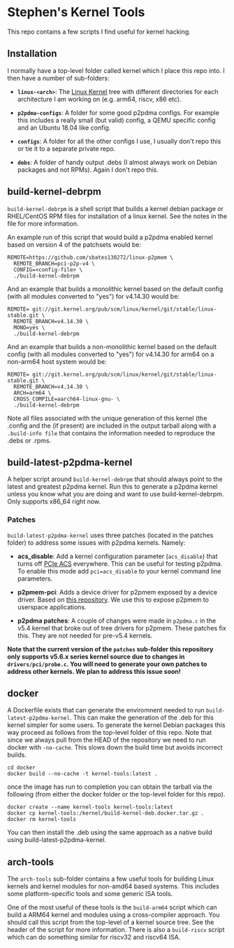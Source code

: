 # Stephen's Kernel Tools

This repo contains a few scripts I find useful for kernel hacking.

## Installation

I normally have a top-level folder called kernel which I place this
repo into. I then have a number of sub-folders:

+ **```linux-<arch>```**: The [Linux Kernel][1] tree with different
directories for each architecture I am working on (e.g. arm64, riscv,
x86 etc).

+ **```p2pdma-configs```**: A folder for some good p2pdma configs. For
example this includes a really small (but valid) config, a QEMU
specific config and an Ubuntu 18.04 like config.

+ **```configs```**: A folder for all the other configs I use, I usually
don't repo this or tie it to a separate private repo.

+ **```debs```**: A folder of handy output .debs (I almost always work
on Debian packages and not RPMs). Again I don't repo this.

## build-kernel-debrpm

```build-kernel-debrpm``` is a shell script that builds a kernel
debian package or RHEL/CentOS RPM files for installation of a linux
kernel. See the notes in the file for more information.

An example run of this script that would build a p2pdma enabled kernel
based on version 4 of the patchsets would be:
```
REMOTE=https://github.com/sbates130272/linux-p2pmem \
  REMOTE_BRANCH=pci-p2p-v4 \
  CONFIG=<config-file> \
  ./build-kernel-debrpm
```
And an example that builds a monolithic kernel based on the default
config (with all modules converted to "yes") for v4.14.30 would be:
```
REMOTE= git://git.kernel.org/pub/scm/linux/kernel/git/stable/linux-stable.git \
  REMOTE_BRANCH=v4.14.30 \
  MONO=yes \
  ./build-kernel-debrpm
```
And an example that builds a non-monolithic kernel based on the default
config (with all modules converted to "yes") for v4.14.30 for arm64 on
a non-arm64 host system would be:
```
REMOTE= git://git.kernel.org/pub/scm/linux/kernel/git/stable/linux-stable.git \
  REMOTE_BRANCH=v4.14.30 \
  ARCH=arm64 \
  CROSS_COMPILE=aarch64-linux-gnu- \
  ./build-kernel-debrpm
```
Note all files associated with the unique generation of this kernel
(the .config and the <path-file> (if present) are included in the
output tarball along with a ```.build-info file``` that contains the
information needed to reproduce the .debs or .rpms.

## build-latest-p2pdma-kernel

A helper script around ```build-kernel-debrpm``` that should always
point to the latest and greatest p2pdma kernel. Run this to generate a
p2pdma kernel unless you know what you are doing and want to use
build-kernel-debrpm. Only supports x86_64 right now.

### Patches

```build-latest-p2pdma-kernel``` uses three patches (located in the
patches folder) to address some issues with p2pdma kernels. Namely:

+ **acs_disable**: Add a kernel configuration parameter
(```acs_disable```) that turns off [PCIe ACS][2] everywhere. This can
be useful for testing p2pdma. To enable this mode add
```pci=acs_disable``` to your kernel command line parameters.

+ **p2pmem-pci**: Adds a device driver for p2pmem exposed by a device
driver. Based on [this repository][3]. We use this to expose p2pmem to
userspace applications.

+ **p2pdma patches**: A couple of changes were made in ```p2pdma.c```
in the v5.4 kernel that broke out of tree drivers for p2pmem. These
patches fix this. They are not needed for pre-v5.4 kernels.

**Note that the current version of the ```patches``` sub-folder this
repository only supports v5.6.x series kernel source due to changes in
```drivers/pci/probe.c```. You will need to generate your own patches
to address other kernels. We plan to address this issue soon!**

## docker

A Dockerfile exists that can generate the enviromnent needed to run
```build-latest-p2pdma-kernel```. This can make the generation of the
.deb for this kernel simpler for some users. To generate the kernel
Debian packages this way proceed as follows from the top-level folder
of this repo. Note that since we always pull from the HEAD of the
repository we need to run docker with ```-no-cache```. This slows down
the build time but avoids incorrect builds.
```
cd docker
docker build --no-cache -t kernel-tools:latest .
```
once the image has run to completion you can obtain the tarball via
the following (from either the docker folder or the top-level folder
for this repo).
```
docker create --name kernel-tools kernel-tools:latest
docker cp kernel-tools:/kernel/build-kernel-deb.docker.tar.gz .
docker rm kernel-tools
```
You can then install the .deb using the same approach as a native
build using build-latest-p2pdma-kernel.

## arch-tools

The ```arch-tools``` sub-folder contains a few useful tools for
building Linux kernels and kernel modules for non-amd64 based
systems. This includes some platform-specific tools and some generic
ISA tools.

One of the most useful of these tools is the ```build-arm64``` script
which can build a ARM64 kernel and modules using a cross-compiler
approach. You should call this script from the top-level of a kernel
source tree. See the header of the script for more information. There
is also a ```build-riscv``` script which can do something similar for
riscv32 and riscv64 ISA.

[1]: https://www.kernel.org/
[2]: http://www.intel.com/content/www/us/en/pci-express/pci-sig-sr-iov-primer-sr-iov-technology-paper.html
[3]: https://github.com/Eideticom/p2pmem-pci
